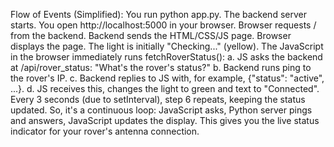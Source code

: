 Flow of Events (Simplified):
You run python app.py. The backend server starts.
You open http://localhost:5000 in your browser.
Browser requests / from the backend.
Backend sends the HTML/CSS/JS page.
Browser displays the page. The light is initially "Checking..." (yellow).
The JavaScript in the browser immediately runs fetchRoverStatus():
a. JS asks the backend at /api/rover_status: "What's the rover's status?"
b. Backend runs ping to the rover's IP.
c. Backend replies to JS with, for example, {"status": "active", ...}.
d. JS receives this, changes the light to green and text to "Connected".
Every 3 seconds (due to setInterval), step 6 repeats, keeping the status updated.
So, it's a continuous loop: JavaScript asks, Python server pings and answers, JavaScript updates the display. This gives you the live status indicator for your rover's antenna connection.
